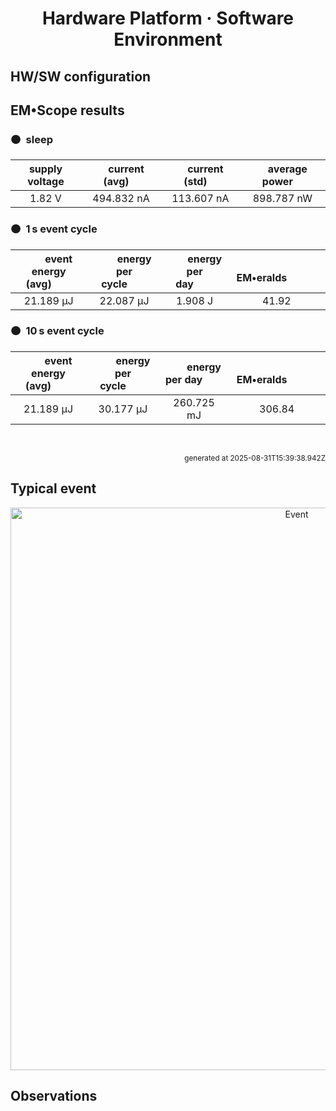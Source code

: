 
<h1 align="center">Hardware Platform · Software Environment</h1>

## HW/SW configuration

## EM&bull;Scope results

<!-- @emscope-pack:start -->


### 🟠&ensp;sleep

| supply voltage | &emsp;current (avg)&emsp; | &emsp;current (std)&emsp; | &emsp;average power&emsp;
|:---:|:---:|:---:|:---:|
| 1.82 V | 494.832 nA | 113.607 nA | 898.787 nW |

### 🟠&ensp;1&thinsp;s event cycle

| &emsp;&emsp;event energy (avg)&emsp;&emsp; | &emsp;&emsp;energy per cycle&emsp;&emsp; | &emsp;&emsp;energy per day&emsp;&emsp; | &emsp;&emsp;&emsp;**EM&bull;eralds**&emsp;&emsp;&emsp;
|:---:|:---:|:---:|:---:|
|  21.189 µJ |  22.087 µJ |   1.908 J | 41.92 |

### 🟠&ensp;10&thinsp;s event cycle

| &emsp;&emsp;event energy (avg)&emsp;&emsp; | &emsp;&emsp;energy per cycle&emsp;&emsp; | &emsp;&emsp;energy per day&emsp;&emsp; | &emsp;&emsp;&emsp;**EM&bull;eralds**&emsp;&emsp;&emsp;
|:---:|:---:|:---:|:---:|
|  21.189 µJ |  30.177 µJ | 260.725 mJ | 306.84 |

<br>
<p align="right"><sub>generated at 2025-08-31T15:39:38.942Z</sub></p>
    

<!-- @emscope-pack:end -->

## Typical event

<p align="center">
    <img src="in-100-dk-none-J-event-ID.png" alt="Event" width="900">
</p>

## Observations

